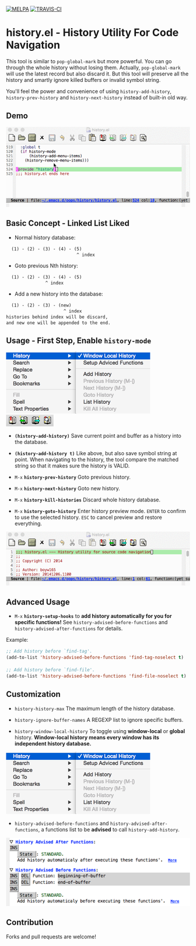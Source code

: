 [![MELPA](http://melpa.org/packages/history-badge.svg)](http://melpa.org/#/history)
[![TRAVIS-CI](https://travis-ci.org/boyw165/history.svg?branch=master)](https://travis-ci.org/boyw165/history)

history.el - History Utility For Code Navigation
================================================

This tool is similar to `pop-global-mark` but more powerful.
You can go through the whole history without losing them. Actually, `pop-global-mark` will use the latest record but also discard it. But this tool will preserve all the history and smartly ignore killed buffers or invalid symbol string.

You'll feel the power and convenience of using `history-add-history`, `history-prev-history` and `history-next-history` instead of built-in old way.

Demo
----
![history screenshot](demo/all.gif "history demo")

Basic Concept - Linked List Liked
---------------------------------
* Normal history database:

```
  (1) - (2) - (3) - (4) - (5)
                           ^ index
```

* Goto previous Nth history:

```
  (1) - (2) - (3) - (4) - (5)
               ^ index
```

* Add a new history into the database:

```
  (1) - (2) - (3) - (new)
                      ^ index
histories behind index will be discard,
and new one will be appended to the end.
```

Usage - First Step, Enable `history-mode`
-----------------------------------------

![history screenshot](demo/window-local-history.png "history menu")
![history screenshot](demo/toolbar.png "history tool-bar")

* **`(history-add-history)`** Save current point and buffer as a history into the database.

* **`(history-add-history t)`** Like above, but also save symbol string at point. When navigating to the history, the tool compare the matched string so that it makes sure the history is VALID.

* `M-x` **`history-prev-history`** Goto previous history.

* `M-x` **`history-next-history`** Goto new history.

* `M-x` **`history-kill-histories`** Discard whole history database.

* `M-x` **`history-goto-history`** Enter history preview mode. `ENTER` to confirm to use the selected history. `ESC` to cancel preview and restore everything.

![history screenshot](demo/history-goto-history.gif "goto history interactively")

Advanced Usage
--------------
* `M-x` **`history-setup-hooks`** to **add history automatically for you for specific functions!** See `history-advised-before-functions` and `history-advised-after-functions` for details.

Example:

```lisp
;; Add history before `find-tag'.
(add-to-list 'history-advised-before-functions 'find-tag-noselect t)

;; Add history before `find-file'.
(add-to-list 'history-advised-before-functions 'find-file-noselect t)
```

Customization
-------------
* `history-history-max` The maximum length of the history database.

* `history-ignore-buffer-names` A REGEXP list to ignore specific buffers.

* `history-window-local-history` To toggle using **window-local** or **global** history. **Window-local history means every window has its independent history database.**

![history screenshot](demo/window-local-history.png "window-local history")

* `history-advised-before-functions` and `history-advised-after-functions`, a functions list to be **advised** to call `history-add-history`.

![history screenshot](demo/history-advice.png "history hooks")

Contribution
------------
Forks and pull requests are welcome!
